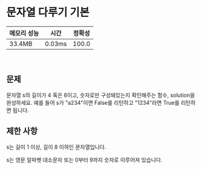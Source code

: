 # 문자열 다루기 기본

| 메모리 성능 | 시간 | 정확성 |
| ---- | ---- | ---- |
| 33.4MB | 0.03ms | 100.0 |

<br />

## 문제
문자열 s의 길이가 4 혹은 6이고, 숫자로만 구성돼있는지 확인해주는 함수, solution을 완성하세요. 예를 들어 s가 "a234"이면 False를 리턴하고 "1234"라면 True를 리턴하면 됩니다.
<br />

## 제한 사항
s는 길이 1 이상, 길이 8 이하인 문자열입니다.

s는 영문 알파벳 대소문자 또는 0부터 9까지 숫자로 이루어져 있습니다.